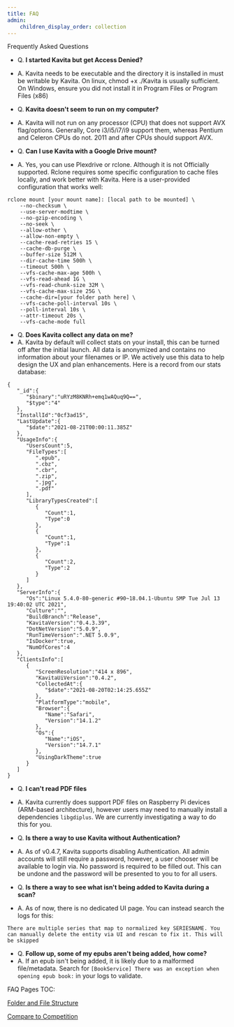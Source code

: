 ```yaml
---
title: FAQ
admin:
    children_display_order: collection
---
```


Frequently Asked Questions

* Q. **I started Kavita but get Access Denied?** 
* A. Kavita needs to be executable and the directory it is installed in must be writable by Kavita. On linux, chmod +x ./Kavita is usually sufficient. On Windows, ensure you did not install it in Program Files or Program Files (x86)

* Q. **Kavita doesn't seem to run on my computer?**
* A. Kavita will not run on any processor (CPU) that does not support AVX flag/options. Generally, Core i3/i5/i7/i9 support them, whereas Pentium and Celeron CPUs do not. 2011 and after CPUs should support AVX.

* Q. **Can I use Kavita with a Google Drive mount?**
* A. Yes, you can use Plexdrive or rclone. Although it is not Officially supported.
Rclone requires some specific configuration to cache files locally, and work better with Kavita. Here is a user-provided configuration that works well:
```
rclone mount [your mount name]: [local path to be mounted] \
	--no-checksum \
    --use-server-modtime \
    --no-gzip-encoding \
    --no-seek \
    --allow-other \
    --allow-non-empty \
    --cache-read-retries 15 \
    --cache-db-purge \
    --buffer-size 512M \
    --dir-cache-time 500h \
    --timeout 500h \
    --vfs-cache-max-age 500h \
    --vfs-read-ahead 1G \
    --vfs-read-chunk-size 32M \
    --vfs-cache-max-size 25G \
    --cache-dir=[your folder path here] \
    --vfs-cache-poll-interval 10s \
    --poll-interval 10s \
    --attr-timeout 20s \
    --vfs-cache-mode full
```

* Q. **Does Kavita collect any data on me?**
* A. Kavita by default will collect stats on your install, this can be turned off after the initial launch. All data is anonymized and contains no information about your filenames or IP. We actively use this data to help design the UX and plan enhancements. Here is a record from our stats database:
```
{
   "_id":{
      "$binary":"uRYzM8KNRh+emq1wAQuq9Q==",
      "$type":"4"
   },
   "InstallId":"0cf3ad15",
   "LastUpdate":{
      "$date":"2021-08-21T00:00:11.385Z"
   },
   "UsageInfo":{
      "UsersCount":5,
      "FileTypes":[
         ".epub",
         ".cbz",
         ".cbr",
         ".zip",
         ".jpg",
         ".pdf"
      ],
      "LibraryTypesCreated":[
         {
            "Count":1,
            "Type":0
         },
         {
            "Count":1,
            "Type":1
         },
         {
            "Count":2,
            "Type":2
         }
      ]
   },
   "ServerInfo":{
      "Os":"Linux 5.4.0-80-generic #90~18.04.1-Ubuntu SMP Tue Jul 13 19:40:02 UTC 2021",
      "Culture":"",
      "BuildBranch":"Release",
      "KavitaVersion":"0.4.3.39",
      "DotNetVersion":"5.0.9",
      "RunTimeVersion":".NET 5.0.9",
      "IsDocker":true,
      "NumOfCores":4
   },
   "ClientsInfo":[
      {
         "ScreenResolution":"414 x 896",
         "KavitaUiVersion":"0.4.2",
         "CollectedAt":{
            "$date":"2021-08-20T02:14:25.655Z"
         },
         "PlatformType":"mobile",
         "Browser":{
            "Name":"Safari",
            "Version":"14.1.2"
         },
         "Os":{
            "Name":"iOS",
            "Version":"14.7.1"
         },
         "UsingDarkTheme":true
      }
   ]
}
```

* Q. **I can't read PDF files**
* A. Kavita currently does support PDF files on Raspberry Pi devices (ARM-based architecture), however users may need to manually install a dependencies `libgdiplus`. We are currently investigating a way to do this for you. 

* Q. **Is there a way to use Kavita without Authentication?**
* A. As of v0.4.7, Kavita supports disabling Authentication. All admin accounts will still require a password, however, a user chooser will be available to login via. No password is required to be filled out. This can be undone and the password will be presented to you to for all users. 

* Q. **Is there a way to see what isn't being added to Kavita during a scan?**
* A. As of now, there is no dedicated UI page. You can instead search the logs for this:
```
There are multiple series that map to normalized key SERIESNAME. You can manually delete the entity via UI and rescan to fix it. This will be skipped
```
* Q. **Follow up, some of my epubs aren't being added, how come?**
* A. If an epub isn't being added, it is likely due to a malformed file/metadata. Search for `[BookService] There was an exception when opening epub book:` in your logs to validate. 

FAQ Pages TOC:

[Folder and File Structure](https://wiki.kavitareader.com/faq/folders-and-file-structure)

[Compare to Competition](https://wiki.kavitareader.com/faq/compare-to-competition)
